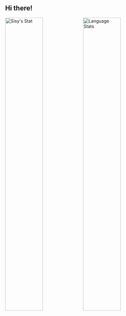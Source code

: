 ## Hi there!

<img alt="Sisy's Stat" align="left" width="49%" src="https://github-readme-stats.vercel.app/api?username=sisyamaliah&show_logo=true&theme=omni"/>

<img alt="Language Stats" align="left" width="49%" src="https://github-readme-stats.vercel.app/api/top-langs/?username=sisyamaliah&&theme=omni&layout=compact"/>
